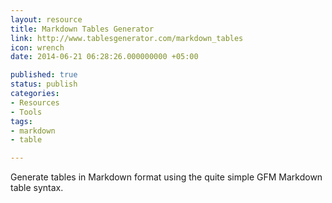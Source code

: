 ```yaml
---
layout: resource
title: Markdown Tables Generator
link: http://www.tablesgenerator.com/markdown_tables
icon: wrench
date: 2014-06-21 06:28:26.000000000 +05:00

published: true
status: publish
categories:
- Resources
- Tools
tags:
- markdown
- table

---
```


Generate tables in Markdown format using the quite simple GFM Markdown table syntax.